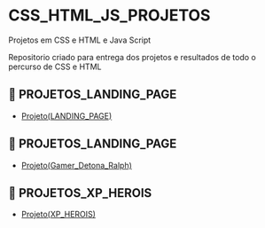 # CSS_HTML_JS_PROJETOS
Projetos em CSS e HTML e Java Script

Repositorio criado para entrega dos projetos e resultados de todo o percurso de CSS e HTML 


## 🔗 PROJETOS_LANDING_PAGE
- [Projeto(LANDING_PAGE)](https://github.com/Car-Lopes/CSS_HTML_PROJETOS/tree/master/Landing_Page)

## 🔗 PROJETOS_LANDING_PAGE
- [Projeto(Gamer_Detona_Ralph)](https://github.com/Car-Lopes/CSS_HTML_PROJETOS/tree/master/Gamer/Detona_ralph)

## 🔗 PROJETOS_XP_HEROIS
- [Projeto(XP_HEROIS)](https://github.com/Car-Lopes/CSS_HTML_PROJETOS/tree/master/Desafio_XP_heroi)

